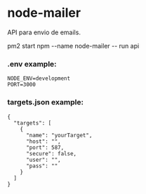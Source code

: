 # node-mailer
API para envio de emails.

pm2 start npm --name node-mailer -- run api

### .env example:
```
NODE_ENV=development
PORT=3000
```

### targets.json example:
```
{
  "targets": [
    {
      "name": "yourTarget",
      "host": "",
      "port": 587,
      "secure": false,
      "user": "",
      "pass": ""
    }
  ]
}
```
